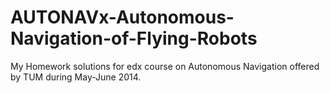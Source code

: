 # AUTONAVx-Autonomous-Navigation-of-Flying-Robots

My Homework solutions for edx course on Autonomous Navigation offered by TUM during May-June 2014.

